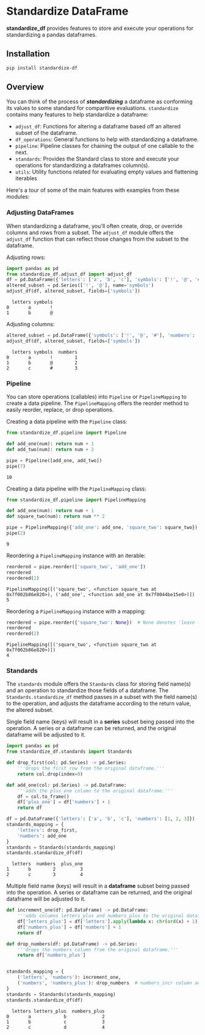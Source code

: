 # Standardize DataFrame

**standardize_df** provides features to store and execute your operations for standardizing a pandas dataframes.

## Installation

```bash
pip install standardize-df
```

## Overview

You can think of the process of ***standardizing*** a dataframe as conforming its values to some standard for comparitive evaluations. `standardize` contains many features to help standardize a dataframe:

- `adjust_df`: Functions for altering a dataframe based off an altered subset of the dataframe.
- `df_operations`: General functions to help with standardizing a dataframe.
- `pipeline`: Pipeline classes for chaining the output of one callable to the next.
- `standards`: Provides the Standard class to store and execute your operations for standardizing a dataframes column(s).
- `utils`: Utility functions related for evaluating empty values and flattening iterables

Here's a tour of some of the main features with examples from these modules:

### Adjusting DataFrames

When standardizing a dataframe, you'll often create, drop, or override columns and rows from a subset. The `adjust_df` module offers the `adjust_df` function that can reflect those changes from the subset to the dataframe.

Adjusting rows:

```python
import pandas as pd
from standardize_df.adjust_df import adjust_df
df = pd.DataFrame({'letters': ['a', 'b', 'c'], 'symbols': ['!', '@', '#']})
altered_subset = pd.Series(['!', '@'], name='symbols')
adjust_df(df, altered_subset, fields=['symbols'])
```
```
  letters symbols
0       a       !
1       b       @
```

Adjusting columns:
```python
altered_subset = pd.DataFrame({'symbols': ['!', '@', '#'], 'numbers': [1, 2, 3]})
adjust_df(df, altered_subset, fields=['symbols'])
```
```
  letters symbols  numbers
0       a       !        1
1       b       @        2
2       c       #        3
```

### Pipeline

You can store operations (callables) into `Pipeline` or `PipelineMapping` to create a data pipeline. The `PipelineMapping` offers the reorder method to easily reorder, replace, or drop operations.

Creating a data pipeline with the `Pipeline` class:
```python
from standardize_df.pipeline import Pipeline

def add_one(num): return num + 1
def add_two(num): return num + 2

pipe = Pipeline([add_one, add_two])
pipe(7)
```

    10

Creating a data pipeline with the `PipelineMapping` class:
```python
from standardize_df.pipeline import PipelineMapping

def add_one(num): return num + 1
def square_two(num): return num ** 2

pipe = PipelineMapping({'add_one': add_one, 'square_two': square_two})
pipe(2)
```
    9

Reordering a `PipelineMapping` instance with an iterable:
```python
reordered = pipe.reorder(['square_two', 'add_one'])
reordered
reordered(2)
```

    PipelineMapping([('square_two', <function square_two at 0x7f002b86e820>), ('add_one', <function add_one at 0x7f0044be15e0>)])
    5

Reordering a `PipelineMapping` instance with a mapping:

```python
reordered = pipe.reorder({'square_two': None})  # None denotes 'leave func as is'
reordered
reordered(2)
```

    PipelineMapping([('square_two', <function square_two at 0x7f002b86e820>)])
    4

### Standards
 The `standards` module offers the
`Standards` class for storing field name(s) and an operation to standardize those fields of a dataframe. The `Standards.standardize_df` method passes in a subset with the field name(s) to the operation, and adjusts the dataframe according to the return value, the altered subset.

Single field name (keys) will result in a **series** subset being passed into the operation. A series or a dataframe can be returned, and the original dataframe will be adjusted to it. 
```python
import pandas as pd
from standardize_df.standards import Standards

def drop_first(col: pd.Series) -> pd.Series: 
    '''drops the first row from the original dataframe.'''
    return col.drop(index=0)

def add_one(col: pd.Series) -> pd.DataFrame:
    '''adds the plus_one column to the original dataframe.'''
    df = col.to_frame()
    df['plus_one'] = df['numbers'] + 1
    return df

df = pd.DataFrame({'letters': ['a', 'b', 'c'], 'numbers': [1, 2, 3]})
standards_mapping = {
    'letters': drop_first, 
    'numbers': add_one
}
standards = Standards(standards_mapping)
standards.standardize_df(df)
```
      letters  numbers  plus_one
    1       b        2         3
    2       c        3         4

Multiple field name (keys) will result in a **dataframe** subset being passed into the operation. A series or dataframe can be returned, and the original dataframe will be adjusted to it. 
```python
def increment_one(df: pd.DataFrame) -> pd.DataFrame:
    '''adds columns letters_plus and numbers_plus to the original dataframe.'''
    df['letters_plus'] = df['letters'].apply(lambda x: chr(ord(x) + 1))
    df['numbers_plus'] = df['numbers'] + 1
    return df

def drop_numbers(df: pd.DataFrame) -> pd.Series:
    '''drops the numbers column from the original dataframe.'''
    return df['numbers_plus']


standards_mapping = {
    ('letters', 'numbers'): increment_one, 
    ('numbers', 'numbers_plus'): drop_numbers  # numbers_incr column added in increment_one func 
}
standards = Standards(standards_mapping)
standards.standardize_df(df)
```
      letters letters_plus  numbers_plus
    0       a            b             2
    1       b            c             3
    2       c            d             4
